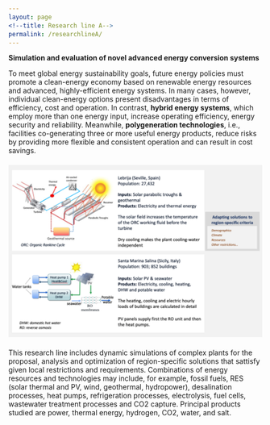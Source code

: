 ```yaml
---
layout: page
<!--title: Research line A-->
permalink: /researchlineA/ 
---
```


**Simulation and evaluation of novel advanced energy conversion systems**

To meet global energy sustainability goals, future energy policies must promote a clean-energy economy based on renewable energy resources and advanced, highly-efficient energy systems. In many cases, however, individual clean-energy options present disadvantages in terms of efficiency, cost and operation. In contrast, **hybrid energy systems**, which employ more than one energy input, increase operating efficiency, energy security and reliability. Meanwhile, **polygeneration technologies**, i.e., facilities co-generating three or more useful energy products, reduce risks by providing more flexible and consistent operation and can result in cost savings. 

<img src="/files/figs/RLA.png" alt="RLA" width="1100px" style="float: center;margin-right: 10px;margin-top: 5px;margin-bottom: 5px">

This research line includes dynamic simulations of complex plants for the proposal, analysis and optimization of region-specific solutions that sattisfy given local restrictions and requirements. Combinations of energy resources and technologies may include, for example, fossil fuels, RES (solar thermal and PV, wind, geothermal, hydropower), desalination processes, heat pumps, refrigeration processes, electrolysis, fuel cells, wastewater treatment processes and CO2 capture. Principal products studied are power, thermal energy, hydrogen, CO2, water, and salt.
